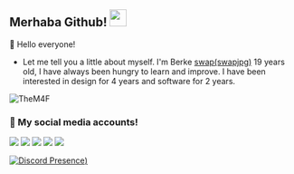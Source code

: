 ## Merhaba Github! <img src="https://raw.githubusercontent.com/iampavangandhi/iampavangandhi/master/gifs/Hi.gif" width="30px">


👋 Hello everyone!

- Let me tell you a little about myself. I'm Berke [swap(swapjpg)](https://github.com/swapjpg) 19 years old, I have always been hungry to learn and improve.
I have been interested in design for 4 years and software for 2 years.

<img src="https://komarev.com/ghpvc/?username=TheM4F&label=Ziyaretçi%20Sayısı&color=552b75" alt="TheM4F" />

<h3>🌟 My social media accounts!</h3>
<p align="left">
     <a href="https://instagram.com/berkefiidan" target"blank_"><img src="https://img.shields.io/badge/INSTAGRAM%20-DC3175.svg?&style=for-the-badge&logo=instagram&logoColor=white"></a>
       <a href="https://twitch.tv/swap" target"blank_"><img src="https://img.shields.io/badge/Twitch-9146FF?style=for-the-badge&logo=twitch&logoColor=white"></a>
        <a href="https://www.youtube.com/@swapjpg" target"blank_"><img src="https://img.shields.io/badge/YouTube-FF0000?style=for-the-badge&logo=youtube&logoColor=white"></a>
            <a href="https://twitter.com/berkefidangfb" target"blank_"><img src="https://img.shields.io/badge/Twitter-1DA1F2?style=for-the-badge&logo=twitter&logoColor=white"></a>
 <a href="https://open.spotify.com/user/agghjvwwdvlvcrwr88f8k7rru?si=d90a208c5b864e5b" target"blank_"><img src="https://img.shields.io/badge/Spotify%20-1ed760.svg?&style=for-the-badge&logo=spotify&logoColor=white"></a>
    
   
[![Discord Presence]([[https://img.shields.io/badge/:badgeContent?logo=https%3A%2F%2Fcdn.discordapp.com%2Fattachments%2F1150346674196197378%2F1279183089867948115%2FPicsart_24-08-30_23-56-15-516.png%3Fex%3D66d38396%26is%3D66d23216%26hm%3D09a5267fdda5c5c0a30c0ccac3e793b0705348e039f60baa296611df224a4369%26))](https://discord.com/users/810790996891795456)
     
</p>
